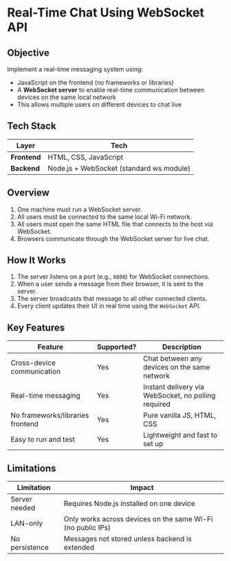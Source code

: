 # Real-Time Chat Using WebSocket API

## Objective

Implement a real-time messaging system using:
- JavaScript on the frontend (no frameworks or libraries)
- A **WebSocket server** to enable real-time communication between devices on the same local network
- This allows multiple users on different devices to chat live


## Tech Stack

| Layer       | Tech                      |
|-------------|---------------------------|
| **Frontend**| HTML, CSS, JavaScript |
| **Backend** | Node.js + WebSocket (standard ws module) |


## Overview

1. One machine must run a WebSocket server.
2. All users must be connected to the same local Wi-Fi network.
3. All users must open the same HTML file that connects to the host via WebSocket.
4. Browsers communicate through the WebSocket server for live chat.


## How It Works

1. The server listens on a port (e.g., `8080`) for WebSocket connections.
2. When a user sends a message from their browser, it is sent to the server.
3. The server broadcasts that message to all other connected clients.
4. Every client updates their UI in real time using the `WebSocket` API.



## Key Features

| Feature                         | Supported? | Description                                                  |
|----------------------------------|------------|--------------------------------------------------------------|
| Cross-device communication      | Yes          | Chat between any devices on the same network                 |
| Real-time messaging              | Yes          | Instant delivery via WebSocket, no polling required          |
| No frameworks/libraries frontend| Yes          | Pure vanilla JS, HTML, CSS                                   |
| Easy to run and test            | Yes         | Lightweight and fast to set up                               |



## Limitations

| Limitation                      | Impact                                                        |
|--------------------------------|---------------------------------------------------------------|
| Server needed                | Requires Node.js installed on one device                      |
| LAN-only                     | Only works across devices on the same Wi-Fi (no public IPs)   |
| No persistence               | Messages not stored unless backend is extended                |
